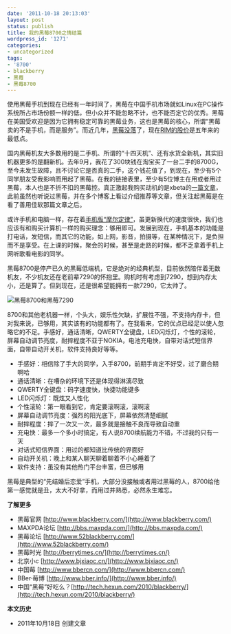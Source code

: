 ```yaml
---
date: '2011-10-18 20:13:03'
layout: post
status: publish
title: 我的黑莓8700之情结篇
wordpress_id: '1271'
categories:
- uncategorized
tags:
- '8700'
- blackberry
- 黑莓
- 黑莓8700
---
```


使用黑莓手机到现在已经有一年时间了，黑莓在中国手机市场就如Linux在PC操作系统所占市场份额一样的低，但小众并不能忽略不计，也不能否定它的优秀。黑莓在美国受欢迎是因为它拥有稳定可靠的黑莓业务，这也是黑莓的核心，所谓“黑莓卖的不是手机，而是服务”。而近几年，[黑莓没落](http://tech.sina.com.cn/t/2011-08-04/17265883774.shtml)了，现在[RIM的股价](http://www.google.com/finance?chdnp=1&chdd=1&chds=1&chdv=1&chvs=maximized&chdeh=0&chfdeh=0&chdet=1318842441370&chddm=492660&chls=IntervalBasedLine&q=NASDAQ:RIMM&ntsp=0)是五年来的最低点。

国内黑莓机友大多数用的是二手机、所谓的“十四天机”、还有水货全新机，其实旧机器更多的是翻新机。去年9月，我花了300块钱在淘宝买了一台二手的8700G，至今未发生故障，且不讨论它是否真的二手，这个钱花值了，到现在，至少有5个同学朋友受我影响而用起了黑莓。在我的链接表里，至少有5位博主在用或者用过黑莓，本人也是不折不扣的黑莓控。真正激起我购买动机的是xbeta的[一篇文章](http://xbeta.info/mobile.htm)，此前虽然也听说过黑莓，并在多个博客上看过介绍推荐等文章，但关注起黑莓是在看了善用佳软那篇文章之后。

或许手机和电脑一样，存在着[手机版“摩尔定律”](http://content.businessvalue.com.cn/post/3999.html)，虽更新换代的速度很快，我们也应该有和购买计算机一样的购买理念：够用即可。发展到现在，手机基本的功能是打电话，发短信，而其它的功能，如上网，影音，拍摄等，在某种情况下，是负担而不是享受。在上课的时候，聚会的时候，甚至是走路的时候，都不乏拿着手机上网听歌看电影的同学。

黑莓8700是停产已久的黑莓低端机，它是绝对的经典机型，目前依然陪伴着无数机友，不少机友还在老前辈7290的怀抱里。购机时有考虑到7290，想到内存太小，还是算了。但到现在，还是很希望能拥有一款7290，它太帅了。

![黑莓8700和黑莓7290](http://i951.photobucket.com/albums/ad353/Fooleap/Blog/Fooleap/blackberry8700/8700and7290.jpg)

8700和其他老机器一样，个头大，娱乐性欠缺，扩展性不强，不支持内存卡，但对我来说，已够用，其实该有的功能都有了。在我看来，它的优点已经足以使人忽略它的不足。手感好，通话清晰，QWERTY全键盘，LED闪烁灯，个性的滚轮，屏幕自动调节亮度，耐摔程度不亚于NOKIA，电池充电快，自带对话式短信界面，自带自动开关机，软件支持良好等等。

* 手感好：相信除了手大的同学，入手8700，前期手肯定不好受，过了磨合期啊哈
* 通话清晰：在嘈杂的环境下还是体现得淋漓尽致
* QWERTY全键盘：码字速度快，快捷功能键多
* LED闪烁灯：既炫又人性化
* 个性滚轮：第一眼看到它，肯定要滚啊滚，滚啊滚
* 屏幕自动调节亮度：强烈的阳光底下，屏幕依然清楚细腻
* 耐摔程度：摔了一次又一次，最多就是接触不良而导致自动重
* 充电快：最多一个多小时搞定，有人说8700续航能力不错，不过我的只有一天
* 对话式短信界面：用过的都知道比传统的界面好
* 自动开关机：晚上和某人聊天聊着聊着不小心睡着了
* 软件支持：虽没有其他热门平台丰富，但已够用

黑莓是典型的“先结婚后恋爱”手机，大部分没接触或者用过黑莓的人，8700给他第一感觉就是丑，太大不好拿，而用过并熟悉，必然永生难忘。

**了解更多**

* 黑莓官网 [http://www.blackberry.com/](http://www.blackberry.com/)
* MAXPDA论坛 [http://bbs.maxpda.com/](http://bbs.maxpda.com/)
* 黑莓论坛 [http://www.52blackberry.com/](http://www.52blackberry.com/)
* 黑莓时光 [http://berrytimes.cn/](http://berrytimes.cn/)
* 北京小c [http://www.bjxiaoc.cn/](http://www.bjxiaoc.cn/)
* 中国莓 [http://www.bbercn.com/](http://www.bbercn.com/)
* BBer·莓博 [http://www.bber.info/](http://www.bber.info/)
* 中国“黑莓”好吃么？[http://tech.hexun.com/2010/blackberry/](http://tech.hexun.com/2010/blackberry/)

**本文历史**

* 2011年10月18日  创建文章
